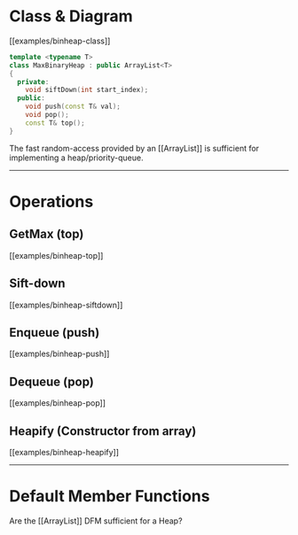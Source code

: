 
# Class & Diagram

[[examples/binheap-class]]
<!-- #include [[examples/binheap-class]] -->
```c++
template <typename T>
class MaxBinaryHeap : public ArrayList<T>
{
  private:
    void siftDown(int start_index);
  public:
    void push(const T& val);
    void pop();
    const T& top();
}
```
<!-- /include -->


The fast random-access provided by an [[ArrayList]] is sufficient for implementing a heap/priority-queue.

---
# Operations

## GetMax (top)
[[examples/binheap-top]]

## Sift-down
[[examples/binheap-siftdown]]

## Enqueue (push)
[[examples/binheap-push]]

## Dequeue (pop)
[[examples/binheap-pop]]

## Heapify (Constructor from array)
[[examples/binheap-heapify]]

---
# Default Member Functions

Are the [[ArrayList]] DFM sufficient for a Heap?